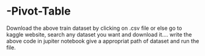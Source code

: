 # -Pivot-Table
Download the above train dataset by clicking on .csv file or else go to kaggle website, search any dataset you want and download it....
write the above code in jupiter notebook give a appropriat path of dataset and run the file.

